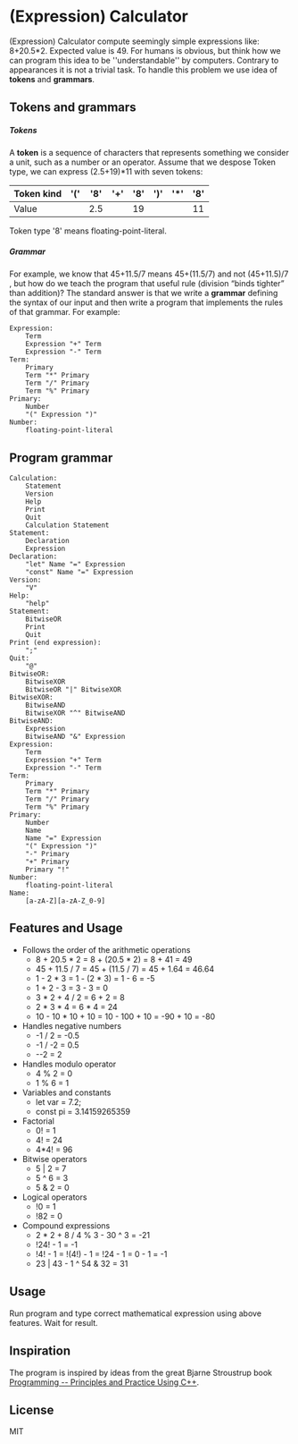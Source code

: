 # (Expression) Calculator

(Expression) Calculator compute seemingly simple expressions like: 8+20.5*2.
Expected value is 49. For humans is obvious, but think how we can program this idea
to be ''understandable'' by computers. Contrary to appearances it is not a trivial task.
To handle this problem we use idea of **tokens** and **grammars**.

## Tokens and grammars
##### Tokens
A **token** is a sequence of characters that represents something we consider a unit, such
as a number or an operator. Assume that we despose Token type, we can express 
(2.5+19)*11 with seven tokens:

Token kind | '(' | '8' | '+' | '8' | ')' | '*' | '8' |
---        | --- | --- | --- | --- | --- | --- | --- |
Value      |     | 2.5 |     |  19 |     |     | 11  |

Token type '8' means floating-point-literal.
##### Grammar
For example, we know that 45+11.5/7 means 45+(11.5/7) and not (45+11.5)/7 , but how do we
teach the program that useful rule (division “binds tighter” than addition)? The standard
answer is that we write a **grammar** defining the syntax of our input and then write a program
that implements the rules of that grammar. For example:
```
Expression:
    Term
    Expression "+" Term
    Expression "-" Term
Term:
    Primary
    Term "*" Primary
    Term "/" Primary
    Term "%" Primary
Primary:
    Number
    "(" Expression ")"
Number:
    floating-point-literal
```
## Program grammar
```
Calculation:
    Statement
    Version
    Help
    Print
    Quit
    Calculation Statement
Statement:
    Declaration
    Expression
Declaration:
    "let" Name "=" Expression
    "const" Name "=" Expression
Version:
    "V"
Help:
    "help"
Statement:
    BitwiseOR
    Print
    Quit
Print (end expression):
    ";"
Quit:
    "@"
BitwiseOR:
    BitwiseXOR
    BitwiseOR "|" BitwiseXOR
BitwiseXOR:
    BitwiseAND
    BitwiseXOR "^" BitwiseAND
BitwiseAND:
    Expression
    BitwiseAND "&" Expression
Expression:
    Term
    Expression "+" Term
    Expression "-" Term
Term:
    Primary
    Term "*" Primary
    Term "/" Primary
    Term "%" Primary
Primary:
    Number
    Name
    Name "=" Expression
    "(" Expression ")"
    "-" Primary
    "+" Primary
    Primary "!"
Number:
    floating-point-literal
Name:
    [a-zA-Z][a-zA-Z_0-9]
```
## Features and Usage
- Follows the order of the arithmetic operations
    - 8 + 20.5 * 2 = 8 + (20.5 * 2) = 8 + 41 = 49
    - 45 + 11.5 / 7 = 45 + (11.5 / 7) = 45 + 1.64 = 46.64 
    - 1 - 2 * 3 = 1 - (2 * 3) = 1 - 6 = -5
    - 1 + 2 - 3 = 3 - 3 = 0
    - 3 * 2 + 4 / 2 = 6 + 2 = 8
    - 2 * 3 * 4 = 6 * 4 = 24
    - 10 - 10 * 10 + 10 = 10 - 100 + 10 = -90 + 10 = -80
- Handles negative numbers
    - -1 / 2 = -0.5
    - -1 / -2 = 0.5
    - --2 = 2
- Handles modulo operator
    - 4 % 2 = 0
    - 1 % 6 = 1
- Variables and constants
    - let var = 7.2;
    - const pi = 3.14159265359
- Factorial
    - 0! = 1
    - 4! = 24
    - 4*4! = 96
- Bitwise operators
    - 5 | 2 = 7
    - 5 ^ 6 = 3
    - 5 & 2 = 0
- Logical operators
    - !0 = 1
    - !82 = 0
- Compound expressions
    - 2 * 2 + 8 / 4 % 3 - 30 ^ 3 = -21
    - !24! - 1 = -1
    - !4! - 1 = !(4!) - 1 = !24 - 1 = 0 - 1 = -1
    - 23 | 43 - 1 ^ 54 & 32 = 31

## Usage
Run program and type correct mathematical expression using above features. Wait for result.
<!--## Installation-->
<!--## Plugins-->
<!--## Development-->

## Inspiration
The program is inspired by ideas from the great Bjarne Stroustrup book [Programming -- Principles and Practice Using C++][ppp].

## License

MIT

[//]: # (These are reference links used in the body of this note and get stripped out when the markdown processor does its job. There is no need to format nicely because it shouldn't be seen. Thanks SO - http://stackoverflow.com/questions/4823468/store-comments-in-markdown-syntax)

   [github]: <https://github.com/damianWu>
   [ppp]: <https://www.stroustrup.com/programming.html>